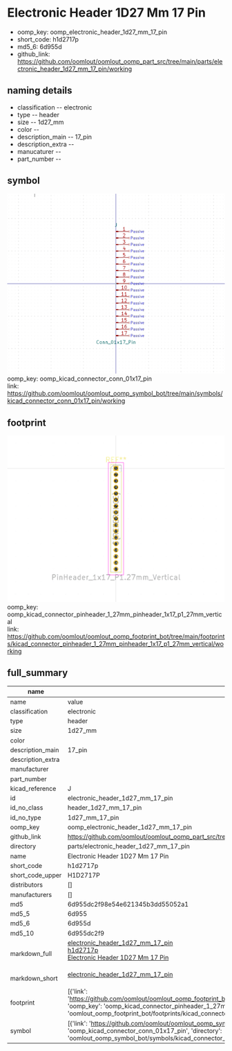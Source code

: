 # Electronic Header 1D27 Mm 17 Pin

  
* oomp_key: oomp_electronic_header_1d27_mm_17_pin 
* short_code: h1d2717p
* md5_6: 6d955d  
* github_link: https://github.com/oomlout/oomlout_oomp_part_src/tree/main/parts/electronic_header_1d27_mm_17_pin/working  
## naming details
* classification -- electronic
* type -- header
* size -- 1d27_mm
* color -- 
* description_main -- 17_pin
* description_extra -- 
* manucaturer -- 
* part_number -- 



## symbol

![](symbol/0/working/working_600.png)  
oomp_key: oomp_kicad_connector_conn_01x17_pin  
link: https://github.com/oomlout/oomlout_oomp_symbol_bot/tree/main/symbols/kicad_connector_conn_01x17_pin/working  

## footprint

![](footprint/0/working/working_600.png)  
oomp_key: oomp_kicad_connector_pinheader_1_27mm_pinheader_1x17_p1_27mm_vertical  
link: https://github.com/oomlout/oomlout_oomp_footprint_bot/tree/main/footprints/kicad_connector_pinheader_1_27mm_pinheader_1x17_p1_27mm_vertical/working  

## full_summary
| name | value | 
| --- | --- | 
| name | value | 
| classification | electronic | 
| type | header | 
| size | 1d27_mm | 
| color |  | 
| description_main | 17_pin | 
| description_extra |  | 
| manufacturer |  | 
| part_number |  | 
| kicad_reference | J | 
| id | electronic_header_1d27_mm_17_pin | 
| id_no_class | header_1d27_mm_17_pin | 
| id_no_type | 1d27_mm_17_pin | 
| oomp_key | oomp_electronic_header_1d27_mm_17_pin | 
| github_link | https://github.com/oomlout/oomlout_oomp_part_src/tree/main/parts/electronic_header_1d27_mm_17_pin/working | 
| directory | parts/electronic_header_1d27_mm_17_pin | 
| name | Electronic Header 1D27 Mm 17 Pin | 
| short_code | h1d2717p | 
| short_code_upper | H1D2717P | 
| distributors | [] | 
| manufacturers | [] | 
| md5 | 6d955dc2f98e54e621345b3dd55052a1 | 
| md5_5 | 6d955 | 
| md5_6 | 6d955d | 
| md5_10 | 6d955dc2f9 | 
| markdown_full | [electronic_header_1d27_mm_17_pin](https://github.com/oomlout/oomlout_oomp_part_src/tree/main/parts/electronic_header_1d27_mm_17_pin/working)<br>[h1d2717p](https://github.com/oomlout/oomlout_oomp_part_src/tree/main/parts/electronic_header_1d27_mm_17_pin/working)<br>[Electronic Header 1D27 Mm 17 Pin](https://github.com/oomlout/oomlout_oomp_part_src/tree/main/parts/electronic_header_1d27_mm_17_pin/working)<br><br> | 
| markdown_short | [electronic_header_1d27_mm_17_pin](https://github.com/oomlout/oomlout_oomp_part_src/tree/main/parts/electronic_header_1d27_mm_17_pin/working)<br><br> | 
| footprint | [{'link': 'https://github.com/oomlout/oomlout_oomp_footprint_bot/tree/main/foootprntss/kicad_connector_pinheader_1_27mm_pinheader_1x17_p1_27mm_vertical', 'oomp_key': 'oomp_kicad_connector_pinheader_1_27mm_pinheader_1x17_p1_27mm_vertical', 'directory': 'oomlout_oomp_footprint_bot/footprints/kicad_connector_pinheader_1_27mm_pinheader_1x17_p1_27mm_vertical//working/working.kicad_mod'}] | 
| symbol | [{'link': 'https://github.com/oomlout/oomlout_oomp_symbol_bot/tree/main/symbols/kicad_connector_conn_01x17_pin', 'oomp_key': 'oomp_kicad_connector_conn_01x17_pin', 'directory': 'oomlout_oomp_symbol_bot/symbols/kicad_connector_conn_01x17_pin//working/working.kicad_sym'}] | 
